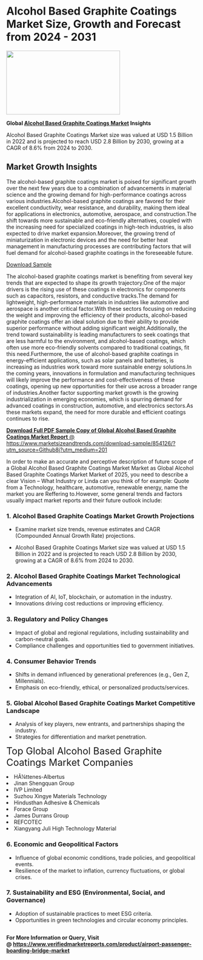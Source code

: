 <H1>Alcohol Based Graphite Coatings Market Size, Growth and Forecast from 2024 - 2031</H1><img class="aligncenter size-medium wp-image-584254" src="https://thirdeyenews.in/wp-content/uploads/2024/09/Global-Market-Research-300x168.jpeg" alt="" width="300" height="168" /><p><strong>Global&nbsp;<a href="https://www.marketsizeandtrends.com/download-sample/854126/?utm_source=Github8j?utm_medium=201">Alcohol Based Graphite Coatings Market</a> Insights</strong></p><p>Alcohol Based Graphite Coatings Market size was valued at USD 1.5 Billion in 2022 and is projected to reach USD 2.8 Billion by 2030, growing at a CAGR of 8.6% from 2024 to 2030.</p><p><h2>Market Growth Insights</h2> <p>The alcohol-based graphite coatings market is poised for significant growth over the next few years due to a combination of advancements in material science and the growing demand for high-performance coatings across various industries.Alcohol-based graphite coatings are favored for their excellent conductivity, wear resistance, and durability, making them ideal for applications in electronics, automotive, aerospace, and construction.The shift towards more sustainable and eco-friendly alternatives, coupled with the increasing need for specialized coatings in high-tech industries, is also expected to drive market expansion.Moreover, the growing trend of miniaturization in electronic devices and the need for better heat management in manufacturing processes are contributing factors that will fuel demand for alcohol-based graphite coatings in the foreseeable future.</p> <p><a href="download_sample_link">Download Sample</a></p> <p>The alcohol-based graphite coatings market is benefiting from several key trends that are expected to shape its growth trajectory.One of the major drivers is the rising use of these coatings in electronics for components such as capacitors, resistors, and conductive tracks.The demand for lightweight, high-performance materials in industries like automotive and aerospace is another critical factor.With these sectors focusing on reducing the weight and improving the efficiency of their products, alcohol-based graphite coatings offer an ideal solution due to their ability to provide superior performance without adding significant weight.Additionally, the trend toward sustainability is leading manufacturers to seek coatings that are less harmful to the environment, and alcohol-based coatings, which often use more eco-friendly solvents compared to traditional coatings, fit this need.Furthermore, the use of alcohol-based graphite coatings in energy-efficient applications, such as solar panels and batteries, is increasing as industries work toward more sustainable energy solutions.In the coming years, innovations in formulation and manufacturing techniques will likely improve the performance and cost-effectiveness of these coatings, opening up new opportunities for their use across a broader range of industries.Another factor supporting market growth is the growing industrialization in emerging economies, which is spurring demand for advanced coatings in construction, automotive, and electronics sectors.As these markets expand, the need for more durable and efficient coatings continues to rise.<p><a href="get_more_link"></p><p><span class=""><strong>Download Full PDF Sample Copy of Global Alcohol Based Graphite Coatings Market Report</strong> @ <a href="https://www.marketsizeandtrends.com/download-sample/854126/?utm_source=Github8j?utm_medium=201" target="_blank">https://www.marketsizeandtrends.com/download-sample/854126/?utm_source=Github8j?utm_medium=201</a></span></p><p>In order to make an accurate and perceptive description of future scope of a Global&nbsp;Alcohol Based Graphite Coatings Market Market as Global&nbsp;Alcohol Based Graphite Coatings Market Market of 2025, you need to describe a clear Vision &ndash; What Industry or Linda can you think of for example: Quote from a Technology, healthcare, automotive, renewable energy, name the market you are Reffering to.However, some general trends and factors usually impact market reports and their future outlook include:</p><h3>1.&nbsp;<strong>Alcohol Based Graphite Coatings Market Growth Projections</strong></h3><ul><li>Examine market size trends, revenue estimates and CAGR (Compounded Annual Growth Rate) projections.</li><li><p>Alcohol Based Graphite Coatings Market size was valued at USD 1.5 Billion in 2022 and is projected to reach USD 2.8 Billion by 2030, growing at a CAGR of 8.6% from 2024 to 2030.</p></li></ul><h3>2.&nbsp;<strong>Alcohol Based Graphite Coatings Market Technological Advancements</strong></h3><ul><li>Integration of AI, IoT, blockchain, or automation in the industry.</li><li>Innovations driving cost reductions or improving efficiency.</li></ul><h3>3.&nbsp;<strong>Regulatory and Policy Changes</strong></h3><ul><li>Impact of global and regional regulations, including sustainability and carbon-neutral goals.</li><li>Compliance challenges and opportunities tied to government initiatives.</li></ul><h3>4.&nbsp;<strong>Consumer Behavior Trends</strong></h3><ul><li>Shifts in demand influenced by generational preferences (e.g., Gen Z, Millennials).</li><li>Emphasis on eco-friendly, ethical, or personalized products/services.</li></ul><h3>5.&nbsp;<strong>Global Alcohol Based Graphite Coatings Market Competitive Landscape</strong></h3><ul><li>Analysis of key players, new entrants, and partnerships shaping the industry.</li><li>Strategies for differentiation and market penetration.</li></ul><p data-pm-slice="1 1 []"><span style="color: inherit; font-family: inherit; font-size: 25px;">Top Global Alcohol Based Graphite Coatings Market Companies</span></p><div class="" data-test-id=""><p><li>HÃ¼ttenes-Albertus</li><li> Jinan Shengquan Group</li><li> IVP Limited</li><li> Suzhou Xingye Materials Technology</li><li> Hindusthan Adhesive & Chemicals</li><li> Forace Group</li><li> James Durrans Group</li><li> REFCOTEC</li><li> Xiangyang Juli High Technology Material</li></p></div><h3>6.&nbsp;<strong>Economic and Geopolitical Factors</strong></h3><ul><li>Influence of global economic conditions, trade policies, and geopolitical events.</li><li>Resilience of the market to inflation, currency fluctuations, or global crises.</li></ul><h3>7.&nbsp;<strong>Sustainability and ESG (Environmental, Social, and Governance)</strong></h3><ul><li>Adoption of sustainable practices to meet ESG criteria.</li><li>Opportunities in green technologies and circular economy principles.</li></ul><h2><strong style="font-size: 14px;">For More Information or Query, Visit @&nbsp;</strong><a style="background-color: #ffffff; font-size: 14px;" href="https://www.marketsizeandtrends.com/report/alcohol-based-graphite-coatings-market/" target="_blank">https://www.verifiedmarketreports.com/product/airport-passenger-boarding-bridge-market</a></h2>